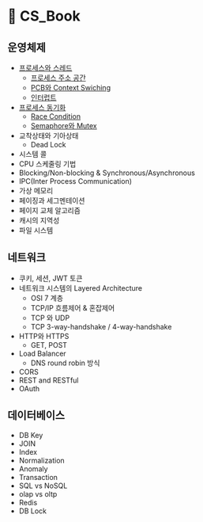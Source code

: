 # 📖 CS_Book


## 운영체제
+ [프로세스와 스레드](https://github.com/seonyoung42/CS_Book/blob/master/OperatingSystem/프로세스와%20스레드.md)
  + [프로세스 주소 공간](https://github.com/seonyoung42/CS_Book/blob/master/OperatingSystem/프로세스%20주소%20공간.md)
  + [PCB와 Context Swiching](https://github.com/seonyoung42/CS_Book/blob/master/OperatingSystem/PCB와%20Context%20Switching.md)
  + [인터럽트](https://github.com/seonyoung42/CS_Book/blob/master/OperatingSystem/인터럽트.md)
+ [프로세스 동기화](https://github.com/seonyoung42/CS_Book/blob/master/OperatingSystem/프로세스%20동기화.md)
  + [Race Condition](https://github.com/seonyoung42/CS_Book/blob/master/OperatingSystem/Race%20Condition.md)
  + [Semaphore와 Mutex](https://github.com/seonyoung42/CS_Book/blob/master/OperatingSystem/Semaphore%20와%20Mutex.md)
+ 교착상태와 기아상태
  + Dead Lock
+ 시스템 콜
+ CPU 스케줄링 기법
+ Blocking/Non-blocking & Synchronous/Asynchronous
+ IPC(Inter Process Communication)
+ 가상 메모리
+ 페이징과 세그멘테이션
+ 페이지 교체 알고리즘
+ 캐시의 지역성
+ 파일 시스템

## 네트워크
+ 쿠키, 세션, JWT 토큰
+ 네트워크 시스템의 Layered Architecture
  + OSI 7 계층
  + TCP/IP 흐름제어 & 혼잡제어
  + TCP 와 UDP
  + TCP 3-way-handshake / 4-way-handshake
+ HTTP와 HTTPS
  + GET, POST
+ Load Balancer
  + DNS round robin 방식
+ CORS
+ REST and RESTful
+ OAuth

## 데이터베이스
+ DB Key
+ JOIN
+ Index
+ Normalization
+ Anomaly
+ Transaction
+ SQL vs NoSQL
+ olap vs oltp
+ Redis
+ DB Lock

